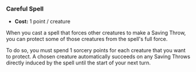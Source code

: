### Careful Spell
- **Cost:** 1 point / creature

When you cast a spell that forces other creatures to make a Saving Throw, you can protect some of those creatures from the spell's full force.

To do so, you must spend 1 sorcery points for each creature that you want to protect.
A chosen creature automatically succeeds on any Saving Throws directly induced by the spell until the start of your next turn.
